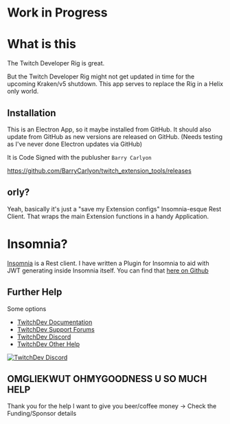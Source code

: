 # Work in Progress

# What is this

The Twitch Developer Rig is great.

But the Twitch Developer Rig might not get updated in time for the upcoming Kraken/v5 shutdown. This app serves to replace the Rig in a Helix only world.

## Installation

This is an Electron App, so it maybe installed from GitHub.
It should also update from GitHub as new versions are released on GitHub. (Needs testing as I've never done Electron updates via GitHub)

It is Code Signed with the publusher `Barry Carlyon`

https://github.com/BarryCarlyon/twitch_extension_tools/releases

## orly?

Yeah, basically it's just a "save my Extension configs" Insomnia-esque Rest Client. That wraps the main Extension functions in a handy Application.

# Insomnia?

[Insomnia](https://insomnia.rest/) is a Rest client. I have written a Plugin for Insomnia to aid with JWT generating inside Insomnia itself. You can find that [here on Github](https://github.com/BarryCarlyon/insomnia-plugin-twitch-extension-barrycarlyon)

## Further Help

Some options

- [TwitchDev Documentation](http://dev.twitch.tv/docs)
- [TwitchDev Support Forums](https://discuss.dev.twitch.tv/)
- [TwitchDev Discord](https://link.twitch.tv/devchat)
- [TwitchDev Other Help](https://dev.twitch.tv/support)

[![TwitchDev Discord](https://discordapp.com/api/guilds/504015559252377601/embed.png?style=banner2)](https://link.twitch.tv/devchat)

## OMGLIEKWUT OHMYGOODNESS U SO MUCH HELP

Thank you for the help I want to give you beer/coffee money -> Check the Funding/Sponsor details
